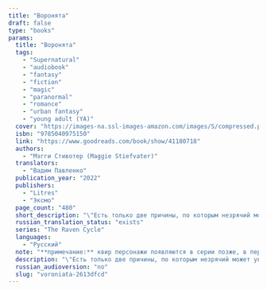 ```yaml
---
title: "Воронята"
draft: false
type: "books"
params:
  title: "Воронята"
  tags:
    - "Supernatural"
    - "audiobook"
    - "fantasy"
    - "fiction"
    - "magic"
    - "paranormal"
    - "romance"
    - "urban fantasy"
    - "young adult (YA)"
  cover: "https://images-na.ssl-images-amazon.com/images/S/compressed.photo.goodreads.com/books/1534421987i/41180718.jpg"
  isbn: "9785040975150"
  link: "https://www.goodreads.com/book/show/41180718"
  authors:
    - "Мэгги Стивотер (Maggie Stiefvater)"
  translators:
    - "Вадим Павленко"
  publication_year: "2022"
  publishers:
    - "Litres"
    - "Эксмо"
  page_count: "480"
  short_description: "\"Есть только две причины, по которым незрячий может увидеть духа в канун дня святого Марка, Блу. Или ты полюбишь этого человека, или убьешь...\"  Блу Сарджент уже сбилась со счета,..."
  russian_translation_status: "exists"
  series: "The Raven Cycle"
  languages:
    - "Русский"
  note: "**примечание:** квир персонажи появляются в серии позже, в первой книге их нет."
  description: "\"Есть только две причины, по которым незрячий может увидеть духа в канун дня святого Марка, Блу. Или ты полюбишь этого человека, или убьешь...\" Блу Сарджент уже сбилась со счета, сколько раз ей говорили, что она убьет человека, которого полюбит. И когда девушка стояла посреди кладбищенского двора, она видела его, такого молодого и несправедливо обреченного. Его звали Ганси. Богатый ученик престижной академии Агленби. Таких как он называли Воронятами по вышитому на груди ворону на школьной форме. Блу знала, что от Воронят нужно держаться подальше. Самоуверенные, высокомерные и опасные, настоящие короли их небольшого городка. Но пройдет не слишком много времени, и необъяснимое влечение к Ганси сметет все преграды. Блу окажется вместе с троицей Воронят: Адамом, волею судьбы ставшему своим среди богачей, Ронаном, отчаянный парнем с расколотой душой, и неприметным, тихим Ноем. Блу не верит ни в любовь, ни в предсказания, но попав в мрачный и незнакомый мир Воронят, девушка навсегда изменит не только свою жизнь, но и жизнь каждого из них."
  russian_audioversion: "no"
  slug: "voroniata-2613dfcd"
---
```

